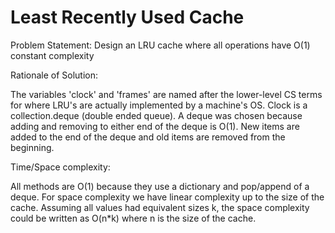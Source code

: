 
# Least Recently Used Cache

Problem Statement: Design an LRU cache where all operations have O(1) constant complexity

Rationale of Solution:

The variables 'clock' and 'frames' are named after the lower-level CS terms for where LRU's are actually implemented by a machine's OS. Clock is a collection.deque (double ended queue). A deque was chosen because adding and removing to either end of the deque is O(1). New items are added to the end of the deque and old items are removed from the beginning.

Time/Space complexity:

All methods are O(1) because they use a dictionary and pop/append of a deque. For space complexity we have linear complexity up to the size of the cache. Assuming all values had equivalent sizes k, the space complexity could be written as O(n*k) where n is the size of the cache.
